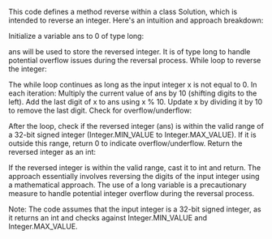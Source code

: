 
This code defines a method reverse within a class Solution, which is intended to reverse an integer. Here's an intuition and approach breakdown:

Initialize a variable ans to 0 of type long:

ans will be used to store the reversed integer. It is of type long to handle potential overflow issues during the reversal process.
While loop to reverse the integer:

The while loop continues as long as the input integer x is not equal to 0.
In each iteration:
Multiply the current value of ans by 10 (shifting digits to the left).
Add the last digit of x to ans using x % 10.
Update x by dividing it by 10 to remove the last digit.
Check for overflow/underflow:

After the loop, check if the reversed integer (ans) is within the valid range of a 32-bit signed integer (Integer.MIN_VALUE to Integer.MAX_VALUE).
If it is outside this range, return 0 to indicate overflow/underflow.
Return the reversed integer as an int:

If the reversed integer is within the valid range, cast it to int and return.
The approach essentially involves reversing the digits of the input integer using a mathematical approach. The use of a long variable is a precautionary measure to handle potential integer overflow during the reversal process.

Note: The code assumes that the input integer is a 32-bit signed integer, as it returns an int and checks against Integer.MIN_VALUE and Integer.MAX_VALUE.
